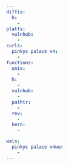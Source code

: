 ```yaml
---
diffis:
  h:
    -
platfs:
  vulnhub:
    -
curls:
  pinkys palace v4:
    -
functions:
  unix:
    -
  h:
    -
  vulnhub:
    -
  pathtr:
    -
  rev:
    -
  kern:
    -

wals:
  pinkys palace v4wu:
    -
---
```

